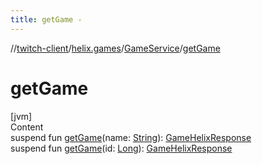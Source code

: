 ```yaml
---
title: getGame -
---
```

//[twitch-client](../../index.md)/[helix.games](../index.md)/[GameService](index.md)/[getGame](get-game.md)



# getGame  
[jvm]  
Content  
suspend fun [getGame](get-game.md)(name: [String](https://kotlinlang.org/api/latest/jvm/stdlib/kotlin/-string/index.html)): [GameHelixResponse](../-game-helix-response/index.md)  
suspend fun [getGame](get-game.md)(id: [Long](https://kotlinlang.org/api/latest/jvm/stdlib/kotlin/-long/index.html)): [GameHelixResponse](../-game-helix-response/index.md)  



